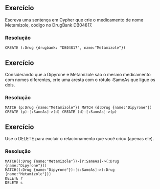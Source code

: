 ## Exercício

Escreva uma sentença em Cypher que crie o medicamento de nome Metamizole, código no DrugBank DB04817.

### Resolução

```
CREATE (:Drug {drugbank: "DB04817", name:"Metamizole"})
```

## Exercício

Considerando que a Dipyrone e Metamizole são o mesmo medicamento com nomes diferentes, crie uma aresta com o rótulo :SameAs que ligue os dois.

### Resolução

```
MATCH (p:Drug {name:"Metamizole"}) MATCH (d:Drug {name:"Dipyrone"}) CREATE (p)-[:SameAs]->(d) CREATE (d)-[:SameAs]->(p)
```

## Exercício

Use o DELETE para excluir o relacionamento que você criou (apenas ele).

### Resolução

```
MATCH((:Drug {name:"Metamizole"})-[r:SameAs]->(:Drug {name:"Dipyrone"}))
MATCH((:Drug {name:"Dipyrone"})-[s:SameAs]->(:Drug {name:"Metamizole"}))
DELETE r
DELETE s
```